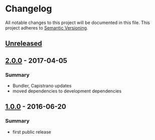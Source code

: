 # Changelog
All notable changes to this project will be documented in this file.
This project adheres to [Semantic Versioning](http://semver.org/).

## [Unreleased]

## [2.0.0] - 2017-04-05
### Summary
- Bundler, Capistrano updates
- moved dependencies to development dependencies


## [1.0.0] - 2016-06-20
### Summary

- first public release

[Unreleased]: https://github.com/dkdeploy/dkdeploy-test_environment/compare/master...develop
[2.0.0]: https://github.com/dkdeploy/dkdeploy-test_environment/releases/tag/v2.0.0
[1.0.0]: https://github.com/dkdeploy/dkdeploy-test_environment/releases/tag/v1.0.0
